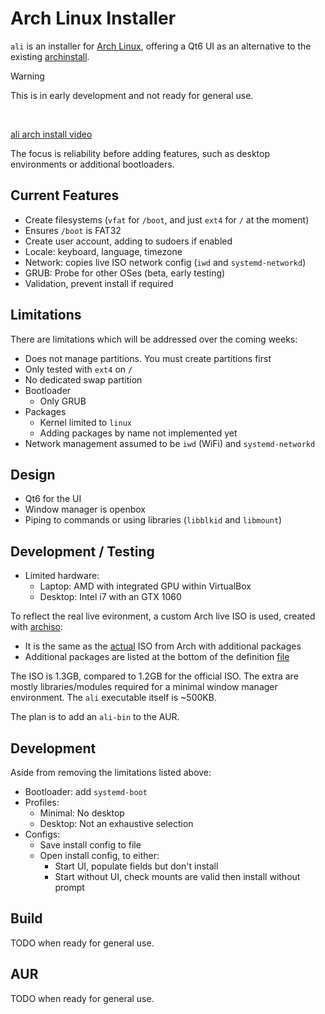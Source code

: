 # Arch Linux Installer
`ali` is an installer for [Arch Linux](https://archlinux.org/), offering a Qt6 UI as an alternative to the existing [archinstall](https://wiki.archlinux.org/title/Archinstall).

> [!WARNING]
> This is in early development and not ready for general use.

<br/>

[ali arch install video](https://github.com/user-attachments/assets/d4bdbd10-80d9-49b7-873f-8b0cd51b9626)

The focus is reliability before adding features, such as desktop environments or additional bootloaders. 

## Current Features
- Create filesystems (`vfat` for `/boot`, and just `ext4` for `/` at the moment)
- Ensures `/boot` is FAT32
- Create user account, adding to sudoers if enabled
- Locale: keyboard, language, timezone
- Network: copies live ISO network config (`iwd` and `systemd-networkd`)
- GRUB: Probe for other OSes (beta, early testing)
- Validation, prevent install if required


## Limitations
There are limitations which will be addressed over the coming weeks:

- Does not manage partitions. You must create partitions first
- Only tested with `ext4` on `/`
- No dedicated swap partition
- Bootloader
  - Only GRUB
- Packages
  - Kernel limited to `linux`
  - Adding packages by name not implemented yet
- Network management assumed to be `iwd` (WiFi) and `systemd-networkd`


## Design
- Qt6 for the UI
- Window manager is openbox
- Piping to commands or using libraries (`libblkid` and `libmount`)


## Development / Testing
- Limited hardware:
  - Laptop: AMD with integrated GPU within VirtualBox
  - Desktop: Intel i7 with an GTX 1060

To reflect the real live evironment, a custom Arch live ISO is used, created with [archiso](https://wiki.archlinux.org/title/Archiso):
- It is the same as the [actual](https://wiki.archlinux.org/title/Archiso#Prepare_a_custom_profile) ISO from Arch with additional packages
- Additional packages are listed at the bottom of the definition [file](https://github.com/ccooper1982/ali/blob/main/archiso/default/packages.x86_64)

The ISO is 1.3GB, compared to 1.2GB for the official ISO. The extra are mostly libraries/modules required for a minimal
window manager environment. The `ali` executable itself is ~500KB.

The plan is to add an `ali-bin` to the AUR.


## Development
Aside from removing the limitations listed above:

- Bootloader: add `systemd-boot`
- Profiles:
  - Minimal: No desktop
  - Desktop: Not an exhaustive selection
- Configs:
  - Save install config to file
  - Open install config, to either:
    - Start UI, populate fields but don't install
    - Start without UI, check mounts are valid then install without prompt
  
  
## Build
TODO when ready for general use.

## AUR
TODO when ready for general use.
